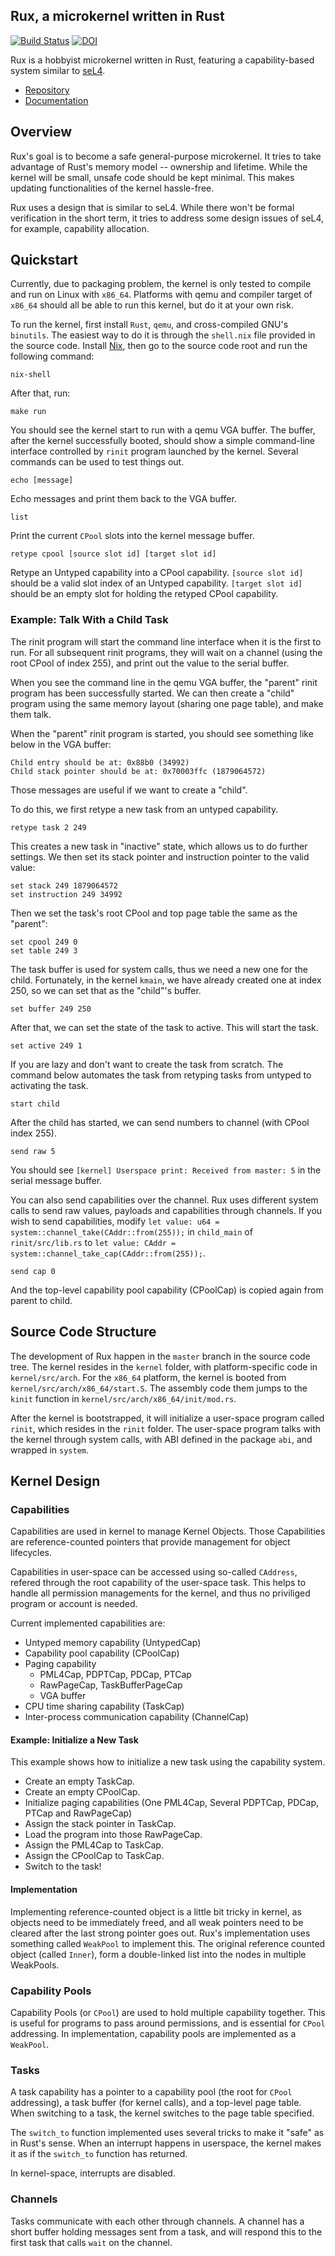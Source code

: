 ## Rux, a microkernel written in Rust

[![Build Status](https://jenkins.that.world/buildStatus/icon?job=Rux)](https://jenkins.that.world/job/Rux/)
[![DOI](https://zenodo.org/badge/DOI/10.5281/zenodo.259356.svg)](https://doi.org/10.5281/zenodo.259356)

Rux is a hobbyist microkernel written in Rust, featuring a
capability-based system similar to [seL4](https://sel4.systems/).

- [Repository](https://source.that.world/diffusion/RUX/)
- [Documentation](https://that.world/~docs/rux/kernel/)

## Overview

Rux's goal is to become a safe general-purpose microkernel. It tries to
take advantage of Rust's memory model -- ownership and lifetime. While
the kernel will be small, unsafe code should be kept minimal. This makes
updating functionalities of the kernel hassle-free.

Rux uses a design that is similar to seL4. While there won't be formal
verification in the short term, it tries to address some design issues
of seL4, for example, capability allocation.

## Quickstart

Currently, due to packaging problem, the kernel is only tested to
compile and run on Linux with `x86_64`. Platforms with qemu and compiler
target of `x86_64` should all be able to run this kernel, but do it at
your own risk.

To run the kernel, first install `Rust`, `qemu`, and cross-compiled
GNU's `binutils`. The easiest way to do it is through the `shell.nix`
file provided in the source code. Install [Nix](http://nixos.org/nix/),
then go to the source code root and run the following command:

```lang=bash
nix-shell
```

After that, run:

```lang=bash
make run
```

You should see the kernel start to run with a qemu VGA buffer. The
buffer, after the kernel successfully booted, should show a simple
command-line interface controlled by `rinit` program launched by the
kernel. Several commands can be used to test things out.

```lang=bash
echo [message]
```

Echo messages and print them back to the VGA buffer.

```lang=bash
list
```

Print the current `CPool` slots into the kernel message buffer.

```lang=bash
retype cpool [source slot id] [target slot id]
```

Retype an Untyped capability into a CPool capability. `[source slot
id]` should be a valid slot index of an Untyped capability. `[target
slot id]` should be an empty slot for holding the retyped CPool
capability.

### Example: Talk With a Child Task

The rinit program will start the command line interface when it is the
first to run. For all subsequent rinit programs, they will wait on a
channel (using the root CPool of index 255), and print out the value
to the serial buffer.

When you see the command line in the qemu VGA buffer, the "parent"
rinit program has been successfully started. We can then create a
"child" program using the same memory layout (sharing one page table),
and make them talk.

When the "parent" rinit program is started, you should see something
like below in the VGA buffer:

```
Child entry should be at: 0x88b0 (34992)
Child stack pointer should be at: 0x70003ffc (1879064572)
```

Those messages are useful if we want to create a "child".

To do this, we first retype a new task from an untyped capability.

```lang=bash
retype task 2 249
```

This creates a new task in "inactive" state, which allows us to do
further settings. We then set its stack pointer and instruction
pointer to the valid value:

```lang=bash
set stack 249 1879064572
set instruction 249 34992
```

Then we set the task's root CPool and top page table the same as the
"parent":

```lang=bash
set cpool 249 0
set table 249 3
```

The task buffer is used for system calls, thus we need a new one for
the child. Fortunately, in the kernel `kmain`, we have already created
one at index 250, so we can set that as the "child"'s buffer.

```lang=bash
set buffer 249 250
```

After that, we can set the state of the task to active. This will
start the task.

```lang=bash
set active 249 1
```

If you are lazy and don't want to create the task from scratch. The
command below automates the task from retyping tasks from untyped to
activating the task.

```lang=bash
start child
```

After the child has started, we can send numbers to channel (with
CPool index 255).

```lang=bash
send raw 5
```

You should see `[kernel] Userspace print: Received from master: 5` in
the serial message buffer.

You can also send capabilities over the channel. Rux uses different
system calls to send raw values, payloads and capabilities through
channels. If you wish to send capabilities, modify `let value: u64 =
system::channel_take(CAddr::from(255));` in `child_main` of
`rinit/src/lib.rs` to `let value: CAddr =
system::channel_take_cap(CAddr::from(255));`.

```lang=bash
send cap 0
```

And the top-level capability pool capability (CPoolCap) is copied
again from parent to child.

## Source Code Structure

The development of Rux happen in the `master` branch in the source code
tree. The kernel resides in the `kernel` folder, with platform-specific
code in `kernel/src/arch`. For the `x86_64` platform, the kernel is
booted from `kernel/src/arch/x86_64/start.S`. The assembly code them
jumps to the `kinit` function in `kernel/src/arch/x86_64/init/mod.rs`.

After the kernel is bootstrapped, it will initialize a user-space
program called `rinit`, which resides in the `rinit` folder. The
user-space program talks with the kernel through system calls, with ABI
defined in the package `abi`, and wrapped in `system`.

## Kernel Design

### Capabilities

Capabilities are used in kernel to manage Kernel Objects. Those
Capabilities are reference-counted pointers that provide management for
object lifecycles.

Capabilities in user-space can be accessed using so-called `CAddress`,
refered through the root capability of the user-space task. This helps
to handle all permission managements for the kernel, and thus no
priviliged program or account is needed.

Current implemented capabilities are:

- Untyped memory capability (UntypedCap)
- Capability pool capability (CPoolCap)
- Paging capability
  - PML4Cap, PDPTCap, PDCap, PTCap
  - RawPageCap, TaskBufferPageCap
  - VGA buffer
- CPU time sharing capability (TaskCap)
- Inter-process communication capability (ChannelCap)

#### Example: Initialize a New Task

This example shows how to initialize a new task using the capability
system.

- Create an empty TaskCap.
- Create an empty CPoolCap.
- Initialize paging capabilities (One PML4Cap, Several PDPTCap, PDCap,
  PTCap and RawPageCap)
- Assign the stack pointer in TaskCap.
- Load the program into those RawPageCap.
- Assign the PML4Cap to TaskCap.
- Assign the CPoolCap to TaskCap.
- Switch to the task!

#### Implementation

Implementing reference-counted object is a little bit tricky in kernel,
as objects need to be immediately freed, and all weak pointers need to
be cleared after the last strong pointer goes out. Rux's implementation
uses something called `WeakPool` to implement this. The original
reference counted object (called `Inner`), form a double-linked list
into the nodes in multiple WeakPools.

### Capability Pools

Capability Pools (or `CPool`) are used to hold multiple capability
together. This is useful for programs to pass around permissions, and is
essential for `CPool` addressing. In implementation, capability pools
are implemented as a `WeakPool`.

### Tasks

A task capability has a pointer to a capability pool (the root for
`CPool` addressing), a task buffer (for kernel calls), and a top-level
page table. When switching to a task, the kernel switches to the page
table specified.

The `switch_to` function implemented uses several tricks to make it
"safe" as in Rust's sense. When an interrupt happens in userspace, the
kernel makes it as if the `switch_to` function has returned.

In kernel-space, interrupts are disabled.

### Channels

Tasks communicate with each other through channels. A channel has a
short buffer holding messages sent from a task, and will respond this to
the first task that calls `wait` on the channel.
